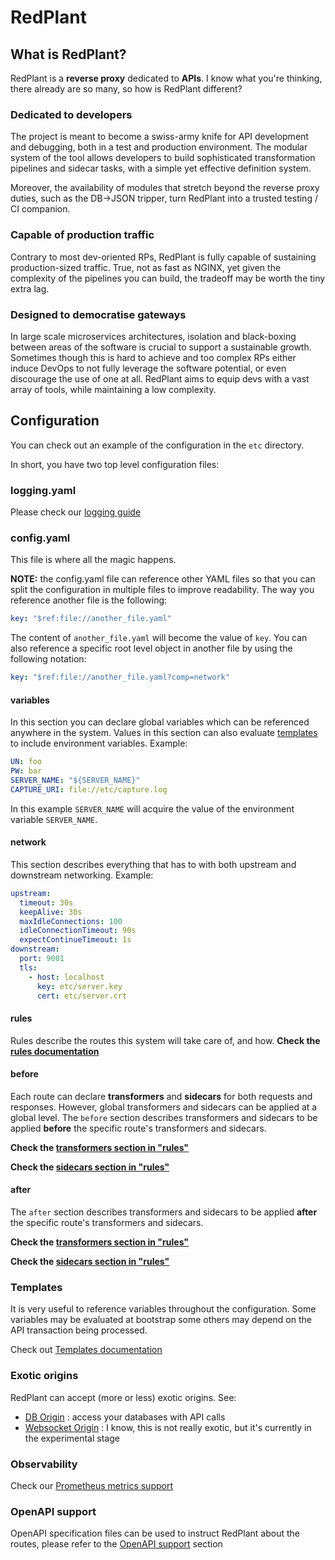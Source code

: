 # RedPlant

## What is RedPlant?

RedPlant is a **reverse proxy** dedicated to **APIs**. I know what you're thinking, there already are so many, so how is
RedPlant different?

### Dedicated to developers
The project is meant to become a swiss-army knife for API development and debugging, both in a test and production
environment.
The modular system of the tool allows developers to build sophisticated transformation pipelines and sidecar tasks,
with a simple yet effective definition system.

Moreover, the availability of modules that stretch beyond the reverse proxy duties, such as the DB->JSON tripper, turn
RedPlant into a trusted testing / CI companion.

### Capable of production traffic
Contrary to most dev-oriented RPs, RedPlant is fully capable of sustaining production-sized traffic. True, not as fast
as NGINX, yet given the complexity of the pipelines you can build, the tradeoff may be worth the tiny extra lag.

### Designed to democratise gateways
In large scale microservices architectures, isolation and black-boxing between areas of the software is crucial to
support a sustainable growth. Sometimes though this is hard to achieve and too complex RPs either induce DevOps to
not fully leverage the software potential, or even discourage the use of one at all. RedPlant aims to equip devs with
a vast array of tools, while maintaining a low complexity.

## Configuration
You can check out an example of the configuration in the `etc` directory.

In short, you have two top level configuration files:

### logging.yaml
Please check our [logging guide](./doc/logging.md)

### config.yaml
This file is where all the magic happens.

**NOTE:** the config.yaml file can reference other YAML files so that you can split the configuration in multiple files
to improve readability. The way you reference another file is the following:
```yaml
key: "$ref:file://another_file.yaml"
```
The content of `another_file.yaml` will become the value of `key`. You can also reference a specific root level object
in another file by using the following notation:
```yaml
key: "$ref:file://another_file.yaml?comp=network"
```

#### variables
In this section you can declare global variables which can be referenced anywhere in the system. Values in this section
can also evaluate [templates](doc/templates.md) to include environment variables. Example:

```yaml
UN: foo
PW: bar
SERVER_NAME: "${SERVER_NAME}"
CAPTURE_URI: file://etc/capture.log
```

In this example `SERVER_NAME` will acquire the value of the environment variable `SERVER_NAME`.

#### network
This section describes everything that has to with both upstream and downstream networking. Example:
```yaml
upstream:
  timeout: 30s
  keepAlive: 30s
  maxIdleConnections: 100
  idleConnectionTimeout: 90s
  expectContinueTimeout: 1s
downstream:
  port: 9001
  tls:
    - host: localhost
      key: etc/server.key
      cert: etc/server.crt
```

#### rules
Rules describe the routes this system will take care of, and how.
**Check the [rules documentation](./doc/rules.md)**


#### before
Each route can declare **transformers** and **sidecars** for both requests and responses. However, global transformers
and sidecars can be applied at a global level. The `before` section describes transformers and sidecars to be applied
**before** the specific route's transformers and sidecars.

**Check the [transformers section in "rules"](./doc/rules.md#transformers)**

**Check the [sidecars section in "rules"](./doc/rules.md#sidecars)**

#### after
The `after` section describes transformers and sidecars to be applied **after** the specific route's transformers and
sidecars.

**Check the [transformers section in "rules"](./doc/rules.md#transformers)**

**Check the [sidecars section in "rules"](./doc/rules.md#sidecars)**

### Templates
It is very useful to reference variables throughout the configuration. Some variables may be evaluated at bootstrap
some others may depend on the API transaction being processed.

Check out [Templates documentation](./doc/templates.md)

### Exotic origins
RedPlant can accept (more or less) exotic origins. See:
* [DB Origin](./doc/db.md) : access your databases with API calls
* [Websocket Origin](./doc/websocket.md) : I know, this is not really exotic, but it's currently in the experimental stage

### Observability
Check our [Prometheus metrics support](./doc/prometheus.md)


### OpenAPI support
OpenAPI specification files can be used to instruct RedPlant about the routes, please refer to the
[OpenAPI support](./doc/openapi.md) section
